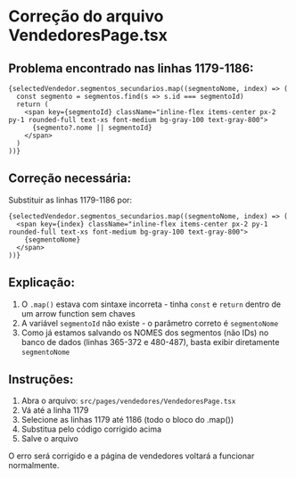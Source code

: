 # Correção do arquivo VendedoresPage.tsx

## Problema encontrado nas linhas 1179-1186:

```tsx
{selectedVendedor.segmentos_secundarios.map((segmentoNome, index) => (
  const segmento = segmentos.find(s => s.id === segmentoId)
  return (
    <span key={segmentoId} className="inline-flex items-center px-2 py-1 rounded-full text-xs font-medium bg-gray-100 text-gray-800">
      {segmento?.nome || segmentoId}
    </span>
  )
))}
```

## Correção necessária:

Substituir as linhas 1179-1186 por:

```tsx
{selectedVendedor.segmentos_secundarios.map((segmentoNome, index) => (
  <span key={index} className="inline-flex items-center px-2 py-1 rounded-full text-xs font-medium bg-gray-100 text-gray-800">
    {segmentoNome}
  </span>
))}
```

## Explicação:

1. O `.map()` estava com sintaxe incorreta - tinha `const` e `return` dentro de um arrow function sem chaves
2. A variável `segmentoId` não existe - o parâmetro correto é `segmentoNome`
3. Como já estamos salvando os NOMES dos segmentos (não IDs) no banco de dados (linhas 365-372 e 480-487), basta exibir diretamente `segmentoNome`

## Instruções:

1. Abra o arquivo: `src/pages/vendedores/VendedoresPage.tsx`
2. Vá até a linha 1179
3. Selecione as linhas 1179 até 1186 (todo o bloco do .map())
4. Substitua pelo código corrigido acima
5. Salve o arquivo

O erro será corrigido e a página de vendedores voltará a funcionar normalmente.
